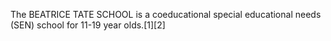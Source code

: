 The BEATRICE TATE SCHOOL is a coeducational special educational needs (SEN) school for 11-19 year olds.[1][2]
